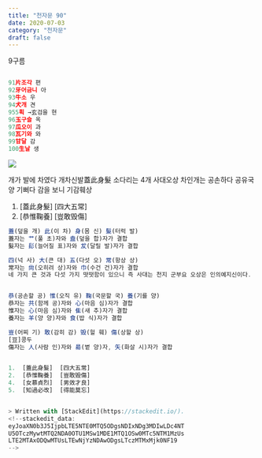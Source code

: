 ```yaml
---
title: "천자문 90"
date: 2020-07-03
category: "천자문"
draft: false
---
```

9구름
```js

91片조각 편
92牙어금니 아
93牛소 우
94犬개 견
955획 →玄검을 현
96玉구슬 옥
97瓜오이 과
98瓦기와 와
99甘달 감
100生날 생

```
![](https://i.ibb.co/9b9x94j/2020-07-03-12-17-00.png)

개가 발에 차였다     개차신발蓋此身髮
소다리는 4개          사대오상
차인개는 공손하다  공유국양
기뻐다 감을 보니     기감훼상
1.  [蓋此身髮]  [四大五常] 
2.  [恭惟鞠養]  [豈敢毁傷] 
```js
蓋(덮을 개) 此(이 차) 身(몸 신) 髮(터럭 발)
蓋자는 艹(풀 초)자와 盍(덮을 합)자가 결합
髮자는 髟(늘어질 표)자와 犮(달릴 발)자가 결합

四(넉 사) 大(큰 대) 五(다섯 오) 常(항상 상)
常자는 尙(오히려 상)자와 巾(수건 건)자가 결합
네 가지 큰 것과 다섯 가지 떳떳함이 있으니 즉 사대는 천지 군부요 오상은 인의예지신이다.


恭(공손할 공) 惟(오직 유) 鞠(국문할 국) 養(기를 양)
恭자는 共(함께 공)자와 心(마음 심)자가 결합
惟자는 心(마음 심)자와 隹(새 추)자가 결합
養자는 羊(양 양)자와 食(밥 식)자가 결합

豈(어찌 기) 敢(감히 감) 毁(헐 훼) 傷(상할 상)
[豆]콩두
傷자는 人(사람 인)자와 昜(볕 양)자, 矢(화살 시)자가 결합
```
```js

1.  [蓋此身髮]  [四大五常] 
2.  [恭惟鞠養]  [豈敢毁傷] 
4.  [女慕貞烈]  [男效才良]
5.  [知過必改]  [得能莫忘]


> Written with [StackEdit](https://stackedit.io/).
<!--stackedit_data:
eyJoaXN0b3J5IjpbLTE5NTE0MTQ5ODgsNDIxNDg3MDIwLDc4NT
U5OTczMywtMTQ2NDA0OTU1MSw1MDE1MTQ1OSw0MTc5NTM1MzUs
LTE2MTAxODQwMTUsLTEwNjYzNDAwODgsLTczMTMxMjk0NF19
-->